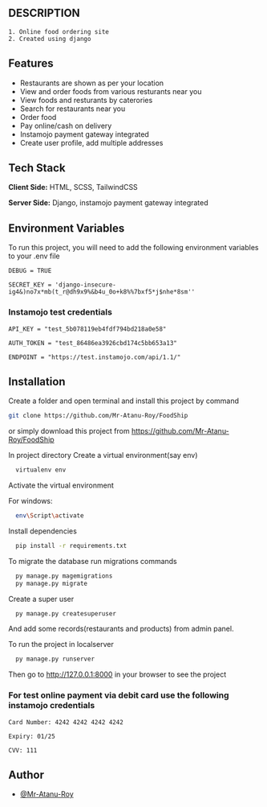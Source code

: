 ## DESCRIPTION
    1. Online food ordering site 
    2. Created using django
## Features

- Restaurants are shown as per your location
- View and order foods from various resturants near you
- View foods and resturants by caterories
- Search for restaurants near you
- Order food 
- Pay online/cash on delivery
- Instamojo payment gateway integrated
- Create user profile, add multiple addresses


## Tech Stack

**Client Side:** HTML, SCSS, TailwindCSS

**Server Side:** Django, instamojo payment gateway integrated


## Environment Variables

To run this project, you will need to add the following environment variables to your .env file

`DEBUG = TRUE`

`SECRET_KEY = 'django-insecure-ig4&)no7x*mb(t_r@dh9x9%&b4u_0o+k8%%7bxf5*j$nhe*8sm''`

### Instamojo test credentials

`API_KEY = "test_5b078119eb4fdf794bd218a0e58"`

`AUTH_TOKEN = "test_86486ea3926cbd174c5bb653a13"`

`ENDPOINT = "https://test.instamojo.com/api/1.1/"`
## Installation

Create a folder and open terminal and install this project by
command 
```bash
git clone https://github.com/Mr-Atanu-Roy/FoodShip

```
or simply download this project from https://github.com/Mr-Atanu-Roy/FoodShip

In project directory Create a virtual environment(say env)

```bash
  virtualenv env

```
Activate the virtual environment

For windows:
```bash
  env\Script\activate

```
Install dependencies
```bash
  pip install -r requirements.txt

```
To migrate the database run migrations commands
```bash
  py manage.py magemigrations
  py manage.py migrate

```

Create a super user
```bash
  py manage.py createsuperuser

```
And add some records(restaurants and products) from admin panel.

To run the project in localserver
```bash
  py manage.py runserver

```
Then go to http://127.0.0.1:8000 in your browser to see the project

### For test online payment via debit card use the following instamojo credentials
`Card Number: 4242 4242 4242 4242`

`Expiry: 01/25`

`CVV: 111`
## Author

- [@Mr-Atanu-Roy](https://www.github.com/Mr-Atanu-Roy)

